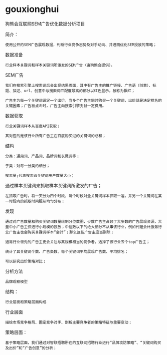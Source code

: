 # gouxionghui
狗熊会互联网SEM广告优化数据分析项目

简介：
    
    使用公开的SEM广告展现数据，判断行业竞争态势及对手动向、并进而优化SEM投放的策略；

数据准备
    
    行业样本关键词和样本关键词所激发的SEM广告（由狗熊会提供）。

SEM广告
    
    我们在搜索引擎上搜索词后会出现结果页面，其中有广告主的推广链接、广告语（创意）、标题、描述、url、创意中与搜索词匹配度最高的部分以红色显示，被称为飘红；

    广告主为每一个关键词设定一个出价，当多个广告主同时购买一个关键词，出价就是决定排名的关键因素；广告被点击时，广告主向搜索引擎支付一定费用。

数据获取
    
    行业关键词样本从百度API获取；
    
    其对应的是该行业所有广告主在百度购买过的关键词的总和；

结构
    
    分类：通用词、产品词、品牌词和长尾词等；
    
    子类：对每一分类的细分；   
    
    搜索量;代表搜索该关键词用户数量大小；


通过样本关键词来抓取样本关键词所激发的广告；
    
    在抓取广告时，将一天分为四个时段，每个时段对全关键词样本抓取一遍，并另一个关键词在某一时段内的抓取时间服从均匀分布；

发现
    
    通过对广告数量和购买关键词数量绘制分位数图，少数广告主占领了大多数的广告展现资源，大量中小广告主仅进行小规模的投放；中位数以下的绝大部分不从事该行业，例如代理会计服务行业广告主也会购买关键词样本“会计”；那么这些广告主应当删除；

    通常行业领先的广告主更会关注与其规模相当的竞争者，选择了该行业五个top广告主；
    
    统计了其关键词个数、广告条数、每个关键词平均展现广告数、平均排名；
    
    可以研究出价策略对比；

分析方法
    
    品牌观察模型

结构：
    
    行业层面和策略层面构成

行业层面
    
    描绘市场竞争格局、圈定竞争对手、剖析主要竞争者的策略特征与重要变动；



策略层面：
    
    基于策略层面，我们通过对智联招聘所在的互联网招聘行业进行“品牌攻防策略”、“关键词购买及出价”和“广告创意”的分析；













